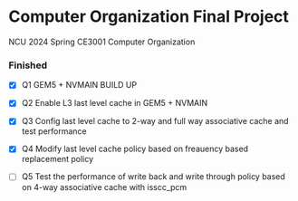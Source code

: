 # Computer Organization Final Project
NCU 2024 Spring CE3001 Computer Organization 

### Finished

- [x] Q1 GEM5 + NVMAIN BUILD UP

- [x] Q2 Enable L3 last level cache in GEM5 + NVMAIN

- [x] Q3 Config last level cache to 2-way and full way associative cache and test performance

- [x] Q4 Modify last level cache policy based on freauency based replacement policy

- [ ] Q5 Test the performance of write back and write through policy based on 4-way associative cache with isscc_pcm
